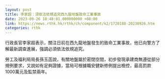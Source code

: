 ```yaml
---
layout: post
title: 李家超：須依法依規追究西九龍地盤致命工業事故
date: 2023-09-26 18:48:01.000000000 +08:00
link: https://news.rthk.hk/rthk/ch/component/k2/1720188-20230926.htm
categories: rthk
---
```


行政長官李家超表示，關注日前在西九龍地盤發生的致命工業事故，他已向警方了解最新調查進展，強調必須依法依規追究。

勞工及福利局局長孫玉菡說，有關地盤屬於密閉空間，初步發現承建商無遵從部分規例要求，又說如有足夠證據，當局可根據職安健新修例提出檢控，最高罰款1000萬元及監禁兩年。
